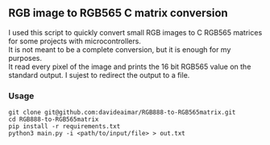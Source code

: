 ## RGB image to RGB565 C matrix conversion
I used this script to quickly convert small RGB images to C RGB565 matrices for some projects with microcontrollers.\
It is not meant to be a complete conversion, but it is enough for my purposes.\
It read every pixel of the image and prints the 16 bit RGB565 value on the standard output. I sujest to redirect the output to a file.

### Usage
```
git clone git@github.com:davideaimar/RGB888-to-RGB565matrix.git
cd RGB888-to-RGB565matrix
pip install -r requirements.txt
python3 main.py -i <path/to/input/file> > out.txt
```